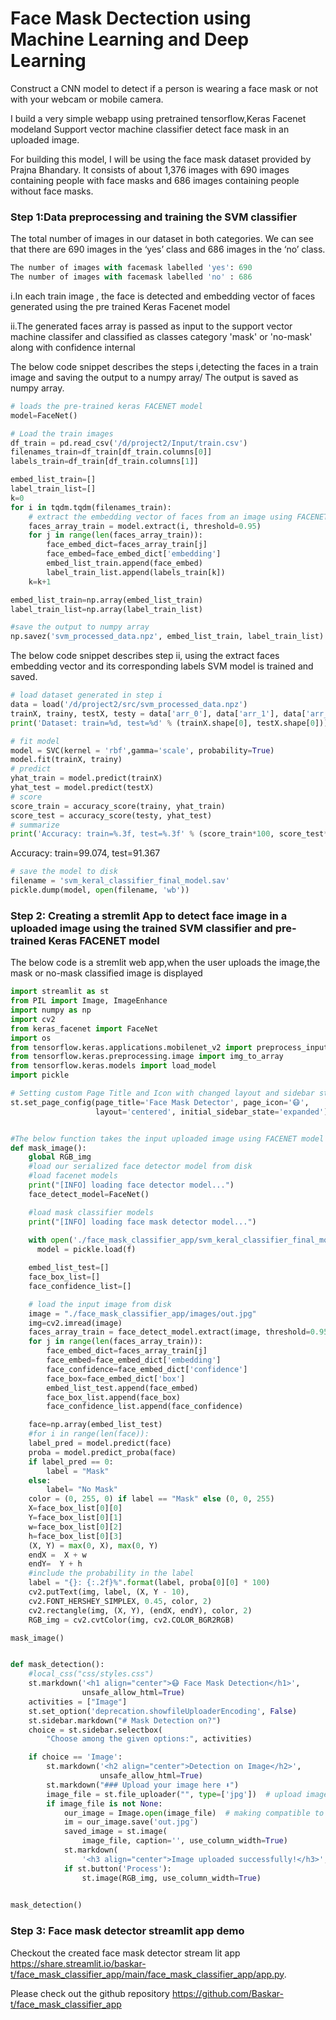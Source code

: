 # Face Mask Dectection using Machine Learning and Deep Learning

Construct a CNN model to detect if a person is wearing a face mask or not with your webcam or mobile camera.


I build a very simple webapp using pretrained tensorflow,Keras Facenet modeland Support vector machine classifier detect face mask in an uploaded image.

For building this model, I will be using the face mask dataset provided by Prajna Bhandary. It consists of about 1,376 images with 690 images containing people with face masks and 686 images containing people without face masks.

### Step 1:Data preprocessing and training the SVM classifier

The total number of images in our dataset in both categories. We can see that there are 690 images in the ‘yes’ class and 686 images in the ‘no’ class.


```python
The number of images with facemask labelled 'yes': 690 
The number of images with facemask labelled 'no' : 686
```

i.In each train image , the face is detected and embedding vector of faces generated using the pre trained Keras Facenet model

ii.The generated faces array is passed as input to the support vector machine classifer and classified as classes category 'mask' or 'no-mask' along with confidence internal 

The below code snippet describes the steps i,detecting the faces in a train image and saving the output to a numpy array/ 
The output is saved as numpy array.


```python
# loads the pre-trained keras FACENET model
model=FaceNet()

# Load the train images
df_train = pd.read_csv('/d/project2/Input/train.csv')
filenames_train=df_train[df_train.columns[0]]
labels_train=df_train[df_train.columns[1]]

embed_list_train=[]
label_train_list=[]
k=0
for i in tqdm.tqdm(filenames_train):
    # extract the embedding vector of faces from an image using FACENET model
    faces_array_train = model.extract(i, threshold=0.95)
    for j in range(len(faces_array_train)):
        face_embed_dict=faces_array_train[j]
        face_embed=face_embed_dict['embedding']
        embed_list_train.append(face_embed)
        label_train_list.append(labels_train[k])
    k=k+1

embed_list_train=np.array(embed_list_train)
label_train_list=np.array(label_train_list)

#save the output to numpy array
np.savez('svm_processed_data.npz', embed_list_train, label_train_list)
```

The below code snippet describes step ii, using the extract faces embedding vector and its corresponding labels SVM model is trained and saved.


```python
# load dataset generated in step i
data = load('/d/project2/src/svm_processed_data.npz')
trainX, trainy, testX, testy = data['arr_0'], data['arr_1'], data['arr_2'], data['arr_3']
print('Dataset: train=%d, test=%d' % (trainX.shape[0], testX.shape[0]))
```


```python
# fit model
model = SVC(kernel = 'rbf',gamma='scale', probability=True)
model.fit(trainX, trainy)
# predict
yhat_train = model.predict(trainX)
yhat_test = model.predict(testX)
# score
score_train = accuracy_score(trainy, yhat_train)
score_test = accuracy_score(testy, yhat_test)
# summarize
print('Accuracy: train=%.3f, test=%.3f' % (score_train*100, score_test*100))
```
Accuracy: train=99.074, test=91.367

```python
# save the model to disk
filename = 'svm_keral_classifier_final_model.sav'
pickle.dump(model, open(filename, 'wb'))
```

### Step 2: Creating a stremlit App to detect face image in a uploaded image using the trained SVM classifier and  pre-trained Keras FACENET model

The below code is a stremlit web app,when the user uploads the image,the mask or no-mask classified image is displayed 


```python
import streamlit as st
from PIL import Image, ImageEnhance
import numpy as np
import cv2
from keras_facenet import FaceNet
import os
from tensorflow.keras.applications.mobilenet_v2 import preprocess_input
from tensorflow.keras.preprocessing.image import img_to_array
from tensorflow.keras.models import load_model
import pickle

# Setting custom Page Title and Icon with changed layout and sidebar state
st.set_page_config(page_title='Face Mask Detector', page_icon='😷',
                   layout='centered', initial_sidebar_state='expanded')


#The below function takes the input uploaded image using FACENET model and the trained SVM classifier, generates the label 'mask' or 'no-mask' 
def mask_image():
    global RGB_img
    #load our serialized face detector model from disk
    #load facenet models
    print("[INFO] loading face detector model...")
    face_detect_model=FaceNet()

    #load mask classifier models
    print("[INFO] loading face mask detector model...")
    
    with open('./face_mask_classifier_app/svm_keral_classifier_final_model.sav', 'rb') as f:
      model = pickle.load(f)

    embed_list_test=[]
    face_box_list=[]
    face_confidence_list=[]

    # load the input image from disk
    image = "./face_mask_classifier_app/images/out.jpg"
    img=cv2.imread(image)
    faces_array_train = face_detect_model.extract(image, threshold=0.95)
    for j in range(len(faces_array_train)):
        face_embed_dict=faces_array_train[j]
        face_embed=face_embed_dict['embedding']
        face_confidence=face_embed_dict['confidence']
        face_box=face_embed_dict['box']
        embed_list_test.append(face_embed)
        face_box_list.append(face_box)
        face_confidence_list.append(face_confidence)

    face=np.array(embed_list_test)
    #for i in range(len(face)):
    label_pred = model.predict(face)
    proba = model.predict_proba(face)
    if label_pred == 0:
        label = "Mask"
    else:
        label= "No Mask"
    color = (0, 255, 0) if label == "Mask" else (0, 0, 255)
    X=face_box_list[0][0]
    Y=face_box_list[0][1]
    w=face_box_list[0][2]
    h=face_box_list[0][3]
    (X, Y) = max(0, X), max(0, Y)
    endX =  X + w
    endY=  Y + h
    #include the probability in the label
    label = "{}: {:.2f}%".format(label, proba[0][0] * 100)
    cv2.putText(img, label, (X, Y - 10),
    cv2.FONT_HERSHEY_SIMPLEX, 0.45, color, 2)
    cv2.rectangle(img, (X, Y), (endX, endY), color, 2)
    RGB_img = cv2.cvtColor(img, cv2.COLOR_BGR2RGB)

mask_image()


def mask_detection():
    #local_css("css/styles.css")
    st.markdown('<h1 align="center">😷 Face Mask Detection</h1>',
                unsafe_allow_html=True)
    activities = ["Image"]
    st.set_option('deprecation.showfileUploaderEncoding', False)
    st.sidebar.markdown("# Mask Detection on?")
    choice = st.sidebar.selectbox(
        "Choose among the given options:", activities)

    if choice == 'Image':
        st.markdown('<h2 align="center">Detection on Image</h2>',
                    unsafe_allow_html=True)
        st.markdown("### Upload your image here ⬇")
        image_file = st.file_uploader("", type=['jpg'])  # upload image
        if image_file is not None:
            our_image = Image.open(image_file)  # making compatible to PIL
            im = our_image.save('out.jpg')
            saved_image = st.image(
                image_file, caption='', use_column_width=True)
            st.markdown(
                '<h3 align="center">Image uploaded successfully!</h3>', unsafe_allow_html=True)
            if st.button('Process'):
                st.image(RGB_img, use_column_width=True)

    
mask_detection()
```

### Step 3: Face mask detector streamlit app demo

Checkout the created face mask detector stream lit app https://share.streamlit.io/baskar-t/face_mask_classifier_app/main/face_mask_classifier_app/app.py.

Please check out the github repository https://github.com/Baskar-t/face_mask_classifier_app

